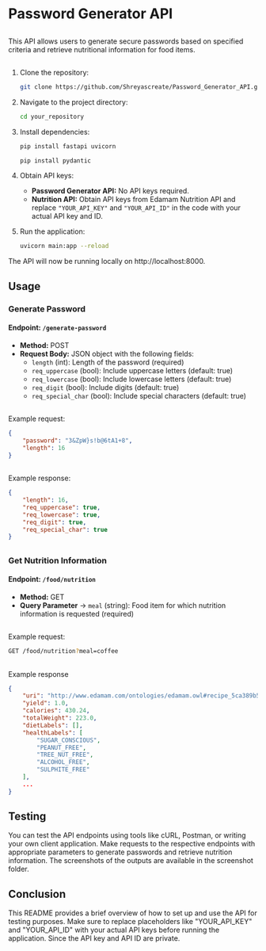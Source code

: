 # Password Generator API

##
This API allows users to generate secure passwords based on specified criteria and retrieve nutritional information for food items.
##

1. Clone the repository:

    ```bash
    git clone https://github.com/Shreyascreate/Password_Generator_API.git
    ```

2. Navigate to the project directory:

    ```bash
    cd your_repository
    ```

3. Install dependencies:

    ```bash
    pip install fastapi uvicorn
    ```
    ```bash
    pip install pydantic
    ```
4. Obtain API keys:
   - **Password Generator API:** No API keys required.
   - **Nutrition API:** Obtain API keys from Edamam Nutrition API and replace `"YOUR_API_KEY"` and `"YOUR_API_ID"` in the code with your actual API key and ID.

5. Run the application:

    ```bash
    uvicorn main:app --reload
    ```

The API will now be running locally on http://localhost:8000.
##
## Usage

### Generate Password

#### Endpoint: `/generate-password`
- **Method:** POST
- **Request Body:** JSON object with the following fields:
  - `length` (int): Length of the password (required)
  - `req_uppercase` (bool): Include uppercase letters (default: true)
  - `req_lowercase` (bool): Include lowercase letters (default: true)
  - `req_digit` (bool): Include digits (default: true)
  - `req_special_char` (bool): Include special characters (default: true)
##
Example request:
```json
{
    "password": "3&ZpW}s!b@6tA1+8",
    "length": 16
}

```
##
Example response:
```json
{
    "length": 16,
    "req_uppercase": true,
    "req_lowercase": true,
    "req_digit": true,
    "req_special_char": true
}

``` 
##
### Get Nutrition Information
#### Endpoint: `/food/nutrition`
- **Method:** GET
- **Query Parameter**
 -> `meal` (string): Food item for which nutrition information is requested (required)
##

Example request: 
```bash
GET /food/nutrition?meal=coffee
```
##
Example response

```json
{
    "uri": "http://www.edamam.com/ontologies/edamam.owl#recipe_5ca389b530e4a100588b08f6e72dce8d",
    "yield": 1.0,
    "calories": 430.24,
    "totalWeight": 223.0,
    "dietLabels": [],
    "healthLabels": [
        "SUGAR_CONSCIOUS",
        "PEANUT_FREE",
        "TREE_NUT_FREE",
        "ALCOHOL_FREE",
        "SULPHITE_FREE"
    ],
    ...
}
```
##

## Testing

You can test the API endpoints using tools like cURL, Postman, or writing your own client application. Make requests to the respective endpoints with appropriate parameters to generate passwords and retrieve nutrition information. The screenshots of the outputs are available in the screenshot folder.
##
## Conclusion
This README provides a brief overview of how to set up and use the API for testing purposes. Make sure to replace placeholders like "YOUR_API_KEY" and "YOUR_API_ID" with your actual API keys before running the application. Since the API key and API ID are private. 

